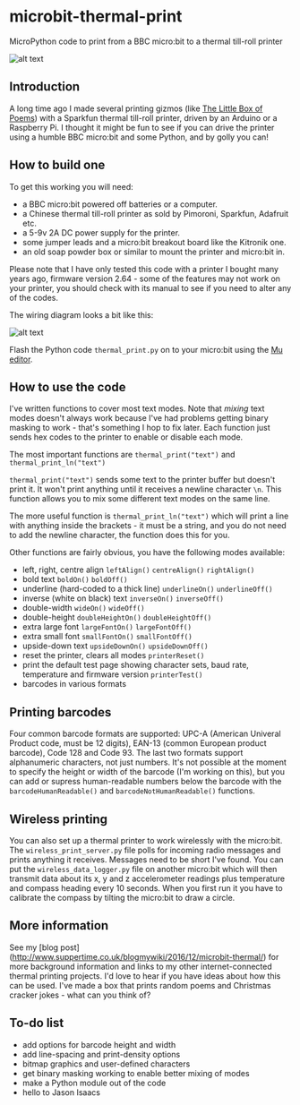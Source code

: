 # microbit-thermal-print
MicroPython code to print from a BBC micro:bit to a thermal till-roll printer

![alt text](http://www.suppertime.co.uk/blogmywiki/wp-content/uploads/2016/12/thermal-demo.jpg)

## Introduction
A long time ago I made several printing gizmos (like [The Little Box of Poems](http://www.suppertime.co.uk/blogmywiki/little-box-of-poems/)) with a Sparkfun thermal till-roll printer, driven by an Arduino or a 
Raspberry Pi. 
I thought it might be fun to see if you can drive the printer using a humble BBC micro:bit and some Python, and by golly 
you can!

## How to build one

To get this working you will need:
* a BBC micro:bit powered off batteries or a computer.
* a Chinese thermal till-roll printer as sold by Pimoroni, Sparkfun, Adafruit etc.
* a 5-9v 2A DC power supply for the printer.
* some jumper leads and a micro:bit breakout board like the Kitronik one.
* an old soap powder box or similar to mount the printer and micro:bit in.

Please note that I have only tested this code with a printer I bought many years ago, firmware version 2.64 - some of the 
features may not work on your printer, you should check with its manual to see if you need to alter any of the codes.

The wiring diagram looks a bit like this:

![alt text](http://www.suppertime.co.uk/blogmywiki/wp-content/uploads/2016/12/microbit-thermal-print_bb2.png)

Flash the Python code `thermal_print.py` on to your micro:bit using the [Mu editor](https://codewith.mu).

## How to use the code

I've written functions to cover most text modes. Note that *mixing* text modes doesn't always work because I've had problems getting binary masking to work - that's something I hop to fix later. Each function just sends hex codes to the printer to enable or disable each mode.

The most important functions are `thermal_print("text")` and `thermal_print_ln("text")`

`thermal_print("text")` sends some text to the printer buffer but doesn't print it. It won't print anything until it receives a newline character `\n`. This function allows you to mix some different text modes on the same line.

The more useful function is `thermal_print_ln("text")` which will print a line with anything inside the brackets - it must be a string, and you do not need to add the newline character, the function does this for you.

Other functions are fairly obvious, you have the following modes available:
* left, right, centre align `leftAlign()` `centreAlign()` `rightAlign()`
* bold text `boldOn()` `boldOff()` 
* underline (hard-coded to a thick line) `underlineOn()` `underlineOff()`
* inverse (white on black) text `inverseOn()` `inverseOff()`
* double-width `wideOn()` `wideOff()`
* double-height `doubleHeightOn()` `doubleHeightOff()`
* extra large font `largeFontOn()` `largeFontOff()`
* extra small font `smallFontOn()` `smallFontOff()`
* upside-down text `upsideDownOn()` `upsideDownOff()`
* reset the printer, clears all modes `printerReset()`
* print the default test page showing character sets, baud rate, temperature and firmware version `printerTest()`
* barcodes in various formats 

## Printing barcodes

Four common barcode formats are supported: UPC-A (American Univeral Product code, must be 12 digits), EAN-13 (common European product barcode), Code 128 and Code 93. The last two formats support alphanumeric characters, not just numbers. It's not possible at the moment to specify the height or width of the barcode (I'm working on this), but you can add or supress human-readable numbers below the barcode with the `barcodeHumanReadable()` and `barcodeNotHumanReadable()` functions.

## Wireless printing

You can also set up a thermal printer to work wirelessly with the micro:bit. The `wireless_print_server.py` file polls for incoming radio messages and prints anything it receives. Messages need to be short I've found. You can put the `wireless_data_logger.py` file on another micro:bit which will then transmit data about its x, y and z accelerometer readings plus temperature and compass heading every 10 seconds. When you first run it you have to calibrate the compass by tilting the micro:bit to draw a circle.

## More information 

See my [blog post] (http://www.suppertime.co.uk/blogmywiki/2016/12/microbit-thermal/) for more background information and links to my other internet-connected thermal printing projects. I'd love to hear if you have ideas about how this can be used. I've made a box that prints random poems and Christmas cracker jokes - what can you think of?

## To-do list
* add options for barcode height and width
* add line-spacing and print-density options
* bitmap graphics and user-defined characters
* get binary masking working to enable better mixing of modes
* make a Python module out of the code
* hello to Jason Isaacs

